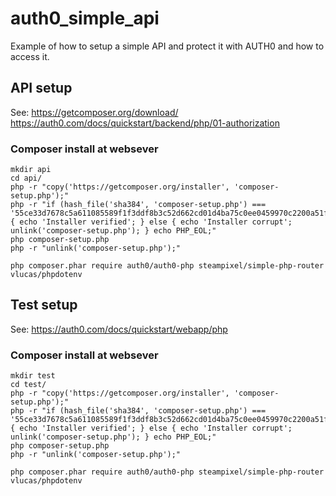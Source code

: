 # auth0_simple_api
Example of how to setup a simple API and protect it with AUTH0 and how to access it.

## API setup

See: 
https://getcomposer.org/download/
https://auth0.com/docs/quickstart/backend/php/01-authorization

### Composer install at websever


```
mkdir api
cd api/
php -r "copy('https://getcomposer.org/installer', 'composer-setup.php');"
php -r "if (hash_file('sha384', 'composer-setup.php') === '55ce33d7678c5a611085589f1f3ddf8b3c52d662cd01d4ba75c0ee0459970c2200a51f492d557530c71c15d8dba01eae') { echo 'Installer verified'; } else { echo 'Installer corrupt'; unlink('composer-setup.php'); } echo PHP_EOL;"
php composer-setup.php
php -r "unlink('composer-setup.php');"

php composer.phar require auth0/auth0-php steampixel/simple-php-router vlucas/phpdotenv
```

## Test setup

See:
https://auth0.com/docs/quickstart/webapp/php

### Composer install at websever

```
mkdir test
cd test/
php -r "copy('https://getcomposer.org/installer', 'composer-setup.php');"
php -r "if (hash_file('sha384', 'composer-setup.php') === '55ce33d7678c5a611085589f1f3ddf8b3c52d662cd01d4ba75c0ee0459970c2200a51f492d557530c71c15d8dba01eae') { echo 'Installer verified'; } else { echo 'Installer corrupt'; unlink('composer-setup.php'); } echo PHP_EOL;"
php composer-setup.php
php -r "unlink('composer-setup.php');"

php composer.phar require auth0/auth0-php steampixel/simple-php-router vlucas/phpdotenv
```